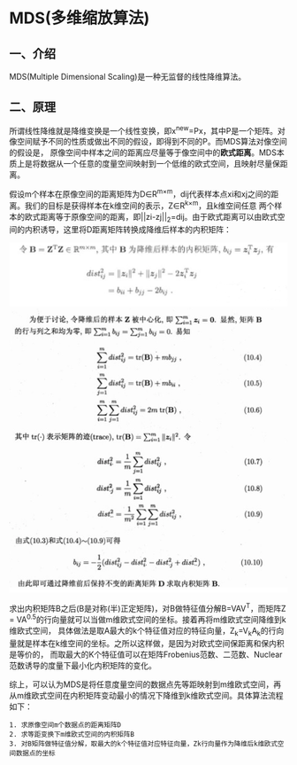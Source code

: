 # MDS(多维缩放算法)
## 一、介绍
MDS(Multiple Dimensional Scaling)是一种无监督的线性降维算法。

## 二、原理
所谓线性降维就是降维变换是一个线性变换，即x<sup>new</sup>=Px，其中P是一个矩阵。对像空间赋予不同的性质或做出不同的假设，即得到不同的P。而MDS算法对像空间的假设是，
原像空间中样本之间的距离应尽量等于像空间中的**欧式距离**。MDS本质上是将数据从一个任意的度量空间映射到一个低维的欧式空间，且映射尽量保距离。

假设m个样本在原像空间的距离矩阵为D∈R<sup>m×m</sup>，dij代表样本点xi和xj之间的距离。我们的目标是获得样本在k维空间的表示，Z∈R<sup>k×m</sup>，且k维空间任意
两个样本的欧式距离等于原像空间的距离，即||zi-zj||<sub>2</sub>=dij。由于欧式距离可以由欧式空间的内积诱导，这里将D距离矩阵转换成降维后样本的内积矩阵：

![D2B](../resources/MDS/D2B_1.png)
![D2B](../resources/MDS/D2B.jpg)

求出内积矩阵B之后(B是对称(半)正定矩阵)，对B做特征值分解B=VAV<sup>T</sup>，而矩阵Z = VA<sup>0.5</sup>的行向量就可以当做m维欧式空间的坐标。接着再将m维欧式空间降维到k维欧式空间，
具体做法是取A最大的k个特征值对应的特征向量，Z<sub>k</sub>=V<sub>k</sub>A<sub>k</sub>的行向量就是样本在k维空间的坐标。之所以这样做，是因为对欧式空间保距离和保内积是等价的，
而取最大的K个特征值可以在矩阵Frobenius范数、二范数、Nuclear范数诱导的度量下最小化内积矩阵的变化。

综上，可以认为MDS是将任意度量空间的数据点先等距映射到m维欧式空间，再从m维欧式空间在内积矩阵变动最小的情况下降维到k维欧式空间。具体算法流程如下：

```
1. 求原像空间m个数据点的距离矩阵D
2. 求等距变换下m维欧式空间的内积矩阵B
3. 对B矩阵做特征值分解，取最大的k个特征值对应特征向量，Zk行向量作为降维后k维欧式空间数据点的坐标
```



